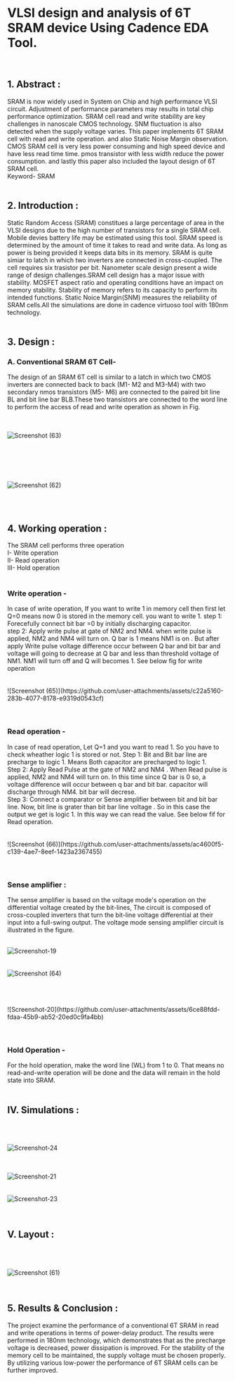 # VLSI design and analysis of 6T SRAM device Using Cadence EDA Tool.
<br>
<h2>1. Abstract :</h2> 
SRAM is now widely used in System on Chip and high performance VLSI circuit.
Adjustment of performance parameters may results in total chip performance
optimization. SRAM cell read and write stability are key challenges in
nanoscale CMOS technology. SNM fluctuation is also detected when the 
supply voltage varies. This paper implements 6T SRAM cell with read and write operation.
and also Static Noise Margin observation. CMOS SRAM cell is very less
power consuming and high speed device and have less read time time.
pmos transistor with less width reduce the power consumption. and lastly 
this paper also included the layout design of 6T SRAM cell.
<br>Keyword- SRAM
<br>
<br>
<h2>2. Introduction :</h2>
Static Random Access (SRAM) constitues a large percentage of area
in the VLSI designs due to the high number of transistors for a single
SRAM cell. Mobile devies battery life may be estimated using this tool.
SRAM speed is determined by the amount of time it takes to read and 
write data. As long as power is being provided it keeps data bits in its memory.
SRAM is quite simiar to latch in which two inverters are connected in cross-coupled.
The cell requires six trasistor per bit. Nanometer scale design present a wide range
of design challenges.SRAM cell design has a major issue with stability. MOSFET aspect 
ratio and operating conditions have an impact on memory stability. Stability of memory refers 
to its capacity to perform its intended functions. Static Noice Margin(SNM) measures
the reliability of SRAM cells.All the simulations are done in cadence virtuoso tool with 180nm technology. 
<br>
<br>
<h2>3. Design :</h2>
<h3>A. Conventional SRAM 6T Cell-</h3>
The design of an SRAM 6T cell is similar to a latch in 
which two CMOS inverters are connected back to back (M1-
M2 and M3-M4) with two secondary nmos transistors (M5-
M6) are connected to the paired bit line BL and bit line bar 
BLB.These two transistors are connected to the word line 
to perform the access of read and write operation as shown in 
Fig.<br>
<br>
<br>

![Screenshot (63)](https://github.com/user-attachments/assets/13342a3b-04e0-4a93-b34b-9856e236e7ff)

<br>
<br>
<br>
<br>

![Screenshot (62)](https://github.com/user-attachments/assets/188c27ea-a1dc-4adc-9072-011dc09a0f66)
<br>


<br>
<br><h2>4. Working operation :</h2>
The SRAM cell performs three operation
<br>
I- Write operation
<br>
II- Read operation 
<br>
III- Hold operation
<br>
<br>

 <h3>Write operation -</h3>
In case of write operation, If you want to write 1 in memory cell then
first let Q=0 means now 0 is stored in the memory cell. you want to write 1.
step 1: Forecefully connect bit bar =0 by initially discharging capacitor.
<br>
step 2: Apply write pulse at gate of NM2 and NM4. when write pulse is applied,
NM2 and NM4 will turn on. Q bar is 1 means NM1 is on . But after apply Write 
pulse voltage difference occur between Q bar and bit bar and voltage will going to
decrease at Q bar and less than threshold voltage of NM1. NM1 will turn off and
Q will becomes 1. See below fig for write operation
<br>
<br>
<br>
![Screenshot (65)](https://github.com/user-attachments/assets/c22a5160-283b-4077-8178-e9319d0543cf)

<br>
<br>
<br>
 <h3>Read operation -</h3>
 In case of read operation, Let Q=1 and you want to read 1.
 So you have to check wheather logic 1 is stored or not.
 Step 1: Bit and Bit bar line are precharge to logic 1. 
 Means Both capacitor are precharged to logic 1. 
 <br>
 Step 2: Apply Read Pulse at the gate of NM2 and NM4 . When Read pulse is 
 applied, NM2 and NM4 will turn on. In this time since Q bar is 0 so, 
 a voltage difference will occur between q bar and bit bar. capacitor will
 discharge through NM4. bit bar will decrese.
 <br>
 Step 3: Connect a comparator or Sense amplifier between bit and bit bar line.
 Now, bit line is grater than bit bar line voltage . So in this case the output we get 
 is logic 1. In this way we can read the value. See below fif for Read operation.
<br>
<br>
<br>
![Screenshot (66)](https://github.com/user-attachments/assets/ac4600f5-c139-4ae7-8eef-1423a2367455)

<br>
<br>
<br>
<h3> Sense amplifier :</h3>
The sense amplifier is based on the voltage mode's 
operation on the differential voltage created by the bit-lines, The circuit is composed of 
cross-coupled inverters that turn the bit-line voltage differential at their input into 
a full-swing output. The voltage mode sensing amplifier circuit is illustrated in the figure.
<br>
<br>

![Screenshot-19](https://github.com/user-attachments/assets/9c614303-b22a-4216-ac3a-a60eff595054)
<br>
<br>
<br>
![Screenshot (64)](https://github.com/user-attachments/assets/04f11f06-645b-43c5-a644-de0222795686)

<br>
<br>
<br>
![Screenshot-20](https://github.com/user-attachments/assets/6ce88fdd-fdaa-45b9-ab52-20ed0c9fa4bb)
<br>
<br>
<br>
<h3>Hold Operation -</h3>
For the hold operation, make the word line (WL) 
from 1 to 0. That means no read-and-write operation will 
be done and the data will remain in the hold state into SRAM.
<br>

<BR>
<H2>IV. Simulations :</H2>
<br>
<br>


![Screenshot-24](https://github.com/user-attachments/assets/76543f9b-9d4a-48ea-b3f1-b28d6d9749ff)
<br>
<br>
<br>

![Screenshot-21](https://github.com/user-attachments/assets/a4d21d1e-92a8-436a-ba98-b91bac325d61)
<br>
<br>
<br>
![Screenshot-23](https://github.com/user-attachments/assets/a7076f67-cd8a-43ec-8a12-5edee512b951)

<br>
<h2>V. Layout :</h2>
<br>
<br>

![Screenshot (61)](https://github.com/user-attachments/assets/add6c404-b7ac-4e42-aebb-93da3110d50e)



<br>
<h2>5. Results & Conclusion :</h2>
The project examine the performance of a
conventional 6T SRAM in read and write operations in 
terms of power-delay product. The results were performed
in 180nm technology, which demonstrates that as the 
precharge voltage is decreased, power dissipation is 
improved. For the stability of the memory cell to be 
maintained, the supply voltage must be chosen properly. 
By utilizing various low-power the performance 
of 6T SRAM cells can be further improved.










